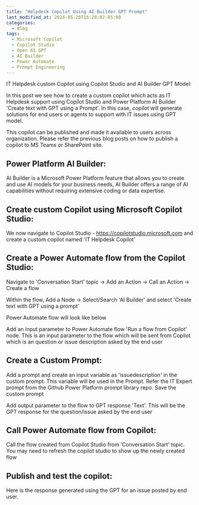 ```yaml
---
title: "Helpdesk Copilot Using AI Builder GPT Prompt"
last_modified_at: 2024-05-20T16:20:02-05:00
categories:
  - Blog
tags:
  - Microsoft Copilot
  - Copilot Studio
  - Open AI GPT
  - AI Builder
  - Power Automate
  - Prompt Engineering
---
```


IT Helpdesk custom Copilot using Copilot Studio and AI Builder GPT Model:


In this post we see how to create a custom copilot which acts as IT Helpdesk support using Copilot Studio and Power Platform AI Builder 'Create text with GPT using a Prompt'. In this case, copilot will generate solutions for end users or agents to support with IT issues using GPT model. 

This copilot can be published and made it available to users across organization. Please refer the previous blog posts on how to publish a copilot to MS Teams or SharePoint site.

## Power Platform AI Builder:

AI Builder is a Microsoft Power Platform feature that allows you to create and use AI models for your business needs, AI Builder offers a range of AI capabilities without requiring extensive coding or data expertise.

## Create custom Copilot using Microsoft Copilot Studio:

We now navigate to Copilot Studio - https://copilotstudio.microsoft.com and create a custom copilot named 'IT Helpdesk Copilot'


## Create a Power Automate flow from the Copilot Studio:

Navigate to 'Conversation Start' topic -> Add an Action -> Call an Action -> Create a flow

Within the flow, Add a Node -> Select/Search 'AI Builder' and select 'Create text with GPT using a prompt'



Power Automate flow will look like below
                                                   
Add an input parameter to Power Automate flow 'Run a flow from Copilot' node. This is an input parameter to the flow which will be sent from Copilot which is an question or issue description asked by the end user

## Create a Custom Prompt:

Add a prompt and create an input variable as 'issuedescription' in the custom prompt. This variable will be used in the Prompt. Refer the IT Expert prompt from the Github Power Platform prompt library repo. Save the custom prompt

Add output parameter to the flow to GPT response 'Text'. This will be the GPT response for the question/issue asked by the end user

## Call Power Automate flow from Copilot: 

Call the flow created from Copilot Studio from 'Conversation Start' topic. You may need to refresh the copilot studio to show up the newly created flow
                                          
## Publish and test the copilot:

Here is the response generated using the GPT for an issue posted by end user.

